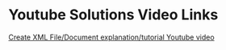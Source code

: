 # Youtube Solutions Video Links  
<a href= "https://www.youtube.com/watch?v=RwV0SXtsW5A" />Create XML File/Document explanation/tutorial Youtube video  
